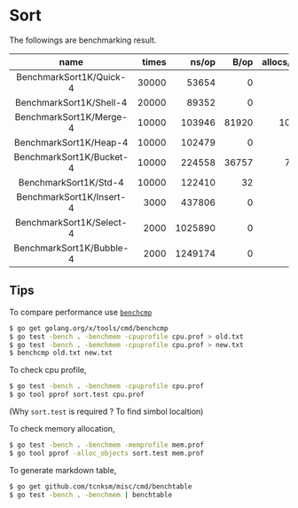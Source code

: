 # Sort

The followings are benchmarking result.

| name | times | ns/op | B/op | allocs/op |
| :---: | ---: | ---: | ---: | ---: |
|BenchmarkSort1K/Quick-4|30000|53654|0|0|
|BenchmarkSort1K/Shell-4|20000|89352|0|0|
|BenchmarkSort1K/Merge-4|10000|103946|81920|1023|
|BenchmarkSort1K/Heap-4|10000|102479|0|0|
|BenchmarkSort1K/Bucket-4|10000|224558|36757|781|
|BenchmarkSort1K/Std-4|10000|122410|32|1|
|BenchmarkSort1K/Insert-4|3000|437806|0|0|
|BenchmarkSort1K/Select-4|2000|1025890|0|0|
|BenchmarkSort1K/Bubble-4|2000|1249174|0|0|

## Tips

To compare performance use [`benchcmp`](https://godoc.org/golang.org/x/tools/cmd/benchcmp)

```bash
$ go get golang.org/x/tools/cmd/benchcmp
$ go test -bench . -benchmem -cpuprofile cpu.prof > old.txt
$ go test -bench . -bemchmem -cpuprofile cpu.prof > new.txt
$ benchcmp old.txt new.txt
```

To check cpu profile,

```bash
$ go test -bench . -benchmem -cpuprofile cpu.prof
$ go tool pprof sort.test cpu.prof
```

(Why `sort.test` is required ? To find simbol localtion)

To check memory allocation,

```bash
$ go test -bench . -benchmem -memprofile mem.prof
$ go tool pprof -alloc_objects sort.test mem.prof
```

To generate markdown table,

```bash
$ go get github.com/tcnksm/misc/cmd/benchtable
$ go test -bench . -benchmem | benchtable
```
